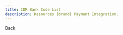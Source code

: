 ```yaml
---
title: IDR Bank Code List
description: Resources {brand} Payment Integration. 
---
```


<x-button handle="back" to="/docs/banks">Back</x-button>

<x-subbanks-table :data="$subbanks"/>